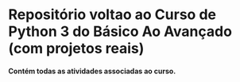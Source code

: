 # Repositório voltao ao Curso de Python 3 do Básico Ao Avançado (com projetos reais)

#### Contém todas as atividades associadas ao curso.